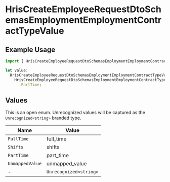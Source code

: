 # HrisCreateEmployeeRequestDtoSchemasEmploymentEmploymentContractTypeValue

## Example Usage

```typescript
import { HrisCreateEmployeeRequestDtoSchemasEmploymentEmploymentContractTypeValue } from "@stackone/stackone-client-ts/sdk/models/shared";

let value:
  HrisCreateEmployeeRequestDtoSchemasEmploymentEmploymentContractTypeValue =
    HrisCreateEmployeeRequestDtoSchemasEmploymentEmploymentContractTypeValue
      .PartTime;
```

## Values

This is an open enum. Unrecognized values will be captured as the `Unrecognized<string>` branded type.

| Name                   | Value                  |
| ---------------------- | ---------------------- |
| `FullTime`             | full_time              |
| `Shifts`               | shifts                 |
| `PartTime`             | part_time              |
| `UnmappedValue`        | unmapped_value         |
| -                      | `Unrecognized<string>` |